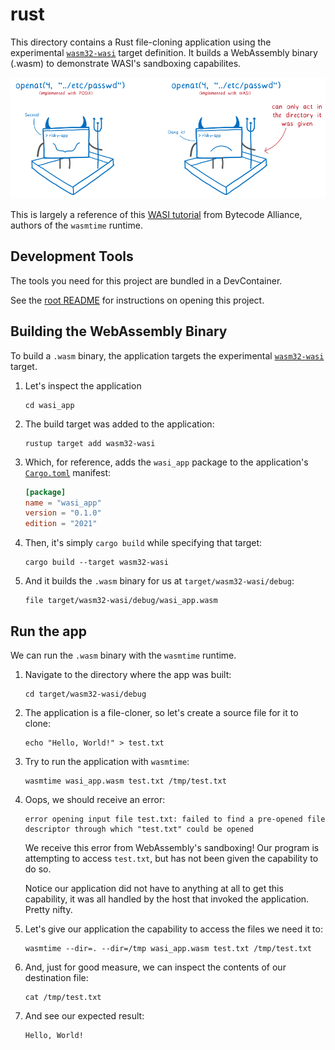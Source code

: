 # rust

This directory contains a Rust file-cloning application using the experimental [`wasm32-wasi`](https://doc.rust-lang.org/nightly/nightly-rustc/rustc_target/spec/wasm32_wasi/index.html) target definition. It builds a WebAssembly binary (.wasm) to demonstrate WASI's sandboxing capabilites.

[![WASI only has access to given directories](../../img/wasi-only-act-on-given-directory.png)](https://hacks.mozilla.org/2019/03/standardizing-wasi-a-webassembly-system-interface/)

This is largely a reference of this [WASI tutorial](https://github.com/bytecodealliance/wasmtime/blob/89abd80c3cc4ed549bc3a2b0fd864ccc1af06ad6/docs/WASI-tutorial.md) from Bytecode Alliance, authors of the `wasmtime` runtime.

## Development Tools

The tools you need for this project are bundled in a DevContainer.

See the [root README](../../README.md#development-tools) for instructions on opening this project.

## Building the WebAssembly Binary

To build a `.wasm` binary, the application targets the experimental [`wasm32-wasi`](https://doc.rust-lang.org/nightly/nightly-rustc/rustc_target/spec/wasm32_wasi/index.html) target.

1. Let's inspect the application

    ```plaintext
    cd wasi_app
    ```

1. The build target was added to the application:

    ```plaintext
    rustup target add wasm32-wasi
    ```

1. Which, for reference, adds the `wasi_app` package to the application's [`Cargo.toml`](./wasi_app/Cargo.toml) manifest:

    ```toml
    [package]
    name = "wasi_app"
    version = "0.1.0"
    edition = "2021"
    ```

1. Then, it's simply `cargo build` while specifying that target:

    ```plaintext
    cargo build --target wasm32-wasi
    ```

1. And it builds the `.wasm` binary for us at `target/wasm32-wasi/debug`:

    ```plaintext
    file target/wasm32-wasi/debug/wasi_app.wasm
    ```

## Run the app

We can run the `.wasm` binary with the `wasmtime` runtime.

1. Navigate to the directory where the app was built:

    ```plaintext
    cd target/wasm32-wasi/debug
    ```

1. The application is a file-cloner, so let's create a source file for it to clone:

    ```plaintext
    echo "Hello, World!" > test.txt
    ```

1. Try to run the application with `wasmtime`:

    ```plaintext
    wasmtime wasi_app.wasm test.txt /tmp/test.txt
    ```

1. Oops, we should receive an error:

    ```plaintext
    error opening input file test.txt: failed to find a pre-opened file descriptor through which "test.txt" could be opened
    ```

    We receive this error from WebAssembly's sandboxing! Our program is attempting to access `test.txt`, but has not been given the capability to do so.

    Notice our application did not have to anything at all to get this capability, it was all handled by the host that invoked the application. Pretty nifty.

1. Let's give our application the capability to access the files we need it to:

    ```plaintext
    wasmtime --dir=. --dir=/tmp wasi_app.wasm test.txt /tmp/test.txt
    ```

1. And, just for good measure, we can inspect the contents of our destination file:

    ```plaintext
    cat /tmp/test.txt
    ```

1. And see our expected result:

    ```plaintext
    Hello, World!
    ```
